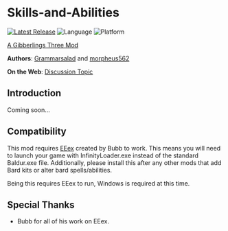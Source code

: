 # Skills-and-Abilities

[![Latest Release](https://img.shields.io/github/v/release/gibberlings3/Skills-and-Abilities?include_prereleases)](https://github.com/Gibberlings3/Skills-and-Abilities/releases/latest)
![Language](https://img.shields.io/static/v1?label=language&message=english&color=informational)
![Platform](https://img.shields.io/static/v1?label=platform&message=windows&color=informational)

[A Gibberlings Three Mod](https://www.gibberlings3.net/)

**Authors**: [Grammarsalad](https://www.gibberlings3.net/profile/6114-grammarsalad/) and [morpheus562](https://www.gibberlings3.net/profile/11591-morpheus562/)

**On the Web**: [Discussion Topic]()

## Introduction

Coming soon...

## Compatibility
This mod requires [EEex](https://github.com/Bubb13/EEex/releases/latest) created by Bubb to work. This means you will need to launch your game with InfinityLoader.exe instead of the standard Baldur.exe file. Additionally, please install this after any other mods that add Bard kits or alter bard spells/abilities. 

Being this requires EEex to run, Windows is required at this time.

## Special Thanks

- Bubb for all of his work on EEex.
